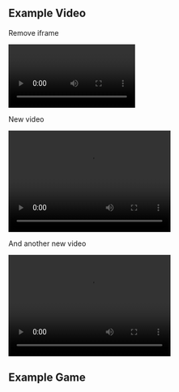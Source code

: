 ## Example Video

Remove iframe

<video autoplay loop width="250">

    <source src="Video/Test.webm"
            type="video/webm">

    <source src="Video/Test.mp4"
            type="video/mp4">

    Sorry, your browser doesn't support embedded videos.
</video>

New video

<video src="Video/Test.mp4" width="320" height="200" autoplay loop preload></video>

And another new video

<video src="Test.mp4" width="320" height="200" autoplay loop preload></video>

## Example Game
